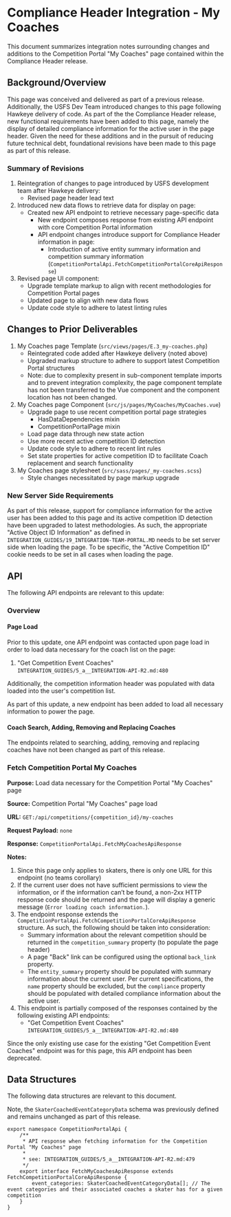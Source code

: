 # Compliance Header Integration - My Coaches

This document summarizes integration notes surrounding changes and additions to the Competition Portal "My Coaches" page
contained within the Compliance Header release.

## Background/Overview

This page was conceived and delivered as part of a previous release. Additionally, the USFS Dev Team introduced changes
to this page following Hawkeye delivery of code. As part of the the Compliance Header release, new functional
requirements have been added to this page, namely the display of detailed compliance information for the active user in
the page header. Given the need for these additions and in the pursuit of reducing future technical debt, foundational
revisions have been made to this page as part of this release.

### Summary of Revisions

1. Reintegration of changes to page introduced by USFS development team after Hawkeye delivery:
   - Revised page header lead text
1. Introduced new data flows to retrieve data for display on page:
   - Created new API endpoint to retrieve necessary page-specific data
     - New endpoint composes response from existing API endpoint with core Competition Portal information
     - API endpoint changes introduce support for Compliance Header information in page:
       - Introduction of active entity summary information and competition summary information
         (`CompetitionPortalApi.FetchCompetitionPortalCoreApiResponse`)
1. Revised page UI component:
   - Upgrade template markup to align with recent methodologies for Competition Portal pages
   - Updated page to align with new data flows
   - Update code style to adhere to latest linting rules

## Changes to Prior Deliverables

1. My Coaches page Template (`src/views/pages/E.3_my-coaches.php`)
   - Reintegrated code added after Hawkeye delivery (noted above)
   - Upgraded markup structure to adhere to support latest Competition Portal structures
   - Note: due to complexity present in sub-component template imports and to prevent integration complexity, the page
     component template has not been transferred to the Vue component and the component location has not been changed.
1. My Coaches page Component (`src/js/pages/MyCoaches/MyCoaches.vue`)
   - Upgrade page to use recent competition portal page strategies
     - HasDataDependencies mixin
     - CompetitionPortalPage mixin
   - Load page data through new state action
   - Use more recent active competition ID detection
   - Update code style to adhere to recent lint rules
   - Set state properties for active competition ID to facilitate Coach replacement and search functionality
1. My Coaches page stylesheet (`src/sass/pages/_my-coaches.scss`)
   - Style changes necessitated by page markup upgrade

### New Server Side Requirements

As part of this release, support for compliance information for the active user has been added to this page and its
active competition ID detection have been upgraded to latest methodologies. As such, the appropriate "Active Object ID
Information" as defined in `INTEGRATION_GUIDES/19_INTEGRATION-TEAM-PORTAL.MD` needs to be set server side when loading
the page. To be specific, the "Active Competition ID" cookie needs to be set in all cases when loading the page.

## API

The following API endpoints are relevant to this update:

### Overview

#### Page Load

Prior to this update, one API endpoint was contacted upon page load in order to load data necessary for the coach list
on the page:

1. "Get Competition Event Coaches" `INTEGRATION_GUIDES/5_a__INTEGRATION-API-R2.md:480`

Additionally, the competition information header was populated with data loaded into the user's competition list.

As part of this update, a new endpoint has been added to load all necessary information to power the page.

#### Coach Search, Adding, Removing and Replacing Coaches

The endpoints related to searching, adding, removing and replacing coaches have not been changed as part of this
release.

### Fetch Competition Portal My Coaches

**Purpose:** Load data necessary for the Competition Portal "My Coaches" page

**Source:** Competition Portal "My Coaches" page load

**URL:** `GET:/api/competitions/{competition_id}/my-coaches`

**Request Payload:** `none`

**Response:** `CompetitionPortalApi.FetchMyCoachesApiResponse`

**Notes:**

1. Since this page only applies to skaters, there is only one URL for this endpoint (no teams corollary)
1. If the current user does not have sufficient permissions to view the information, or if the information can’t be
   found, a non-2xx HTTP response code should be returned and the page will display a generic message
   (`Error loading coach information.`).
1. The endpoint response extends the `CompetitionPortalApi.FetchCompetitionPortalCoreApiResponse` structure. As such,
   the following should be taken into consideration:
   - Summary information about the relevant competition should be returned in the `competition_summary` property (to
     populate the page header)
   - A page "Back" link can be configured using the optional `back_link` property.
   - The `entity_summary` property should be populated with summary information about the current user. Per current
     specifications, the `name` property should be excluded, but the `compliance` property should be populated with
     detailed compliance information about the active user.
1. This endpoint is partially composed of the responses contained by the following existing API endpoints:
   - "Get Competition Event Coaches" `INTEGRATION_GUIDES/5_a__INTEGRATION-API-R2.md:480`

Since the only existing use case for the existing "Get Competition Event Coaches" endpoint was for this page, this API
endpoint has been deprecated.

## Data Structures

The following data structures are relevant to this document.

Note, the `SkaterCoachedEventCategoryData` schema was previously defined and remains unchanged as part of this release.

```
export namespace CompetitionPortalApi {
    /**
     * API response when fetching information for the Competition Portal "My Coaches" page
     *
     * see: INTEGRATION_GUIDES/5_a__INTEGRATION-API-R2.md:479
     */
    export interface FetchMyCoachesApiResponse extends FetchCompetitionPortalCoreApiResponse {
        event_categories: SkaterCoachedEventCategoryData[]; // The event categories and their associated coaches a skater has for a given competition
    }
}
```
